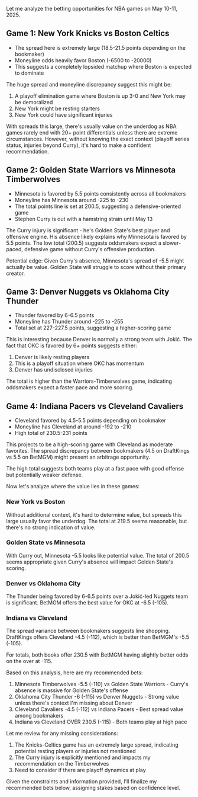 Let me analyze the betting opportunities for NBA games on May 10-11, 2025.

## Game 1: New York Knicks vs Boston Celtics
- The spread here is extremely large (18.5-21.5 points depending on the bookmaker)
- Moneyline odds heavily favor Boston (-6500 to -20000)
- This suggests a completely lopsided matchup where Boston is expected to dominate

The huge spread and moneyline discrepancy suggest this might be:
1. A playoff elimination game where Boston is up 3-0 and New York may be demoralized
2. New York might be resting starters
3. New York could have significant injuries

With spreads this large, there's usually value on the underdog as NBA games rarely end with 20+ point differentials unless there are extreme circumstances. However, without knowing the exact context (playoff series status, injuries beyond Curry), it's hard to make a confident recommendation.

## Game 2: Golden State Warriors vs Minnesota Timberwolves
- Minnesota is favored by 5.5 points consistently across all bookmakers
- Moneyline has Minnesota around -225 to -230
- The total points line is set at 200.5, suggesting a defensive-oriented game
- Stephen Curry is out with a hamstring strain until May 13

The Curry injury is significant - he's Golden State's best player and offensive engine. His absence likely explains why Minnesota is favored by 5.5 points. The low total (200.5) suggests oddsmakers expect a slower-paced, defensive game without Curry's offensive production.

Potential edge: Given Curry's absence, Minnesota's spread of -5.5 might actually be value. Golden State will struggle to score without their primary creator.

## Game 3: Denver Nuggets vs Oklahoma City Thunder
- Thunder favored by 6-6.5 points 
- Moneyline has Thunder around -225 to -255
- Total set at 227-227.5 points, suggesting a higher-scoring game

This is interesting because Denver is normally a strong team with Jokić. The fact that OKC is favored by 6+ points suggests either:
1. Denver is likely resting players
2. This is a playoff situation where OKC has momentum
3. Denver has undisclosed injuries

The total is higher than the Warriors-Timberwolves game, indicating oddsmakers expect a faster pace and more scoring.

## Game 4: Indiana Pacers vs Cleveland Cavaliers
- Cleveland favored by 4.5-5.5 points depending on bookmaker
- Moneyline has Cleveland at around -192 to -210
- High total of 230.5-231 points

This projects to be a high-scoring game with Cleveland as moderate favorites. The spread discrepancy between bookmakers (4.5 on DraftKings vs 5.5 on BetMGM) might present an arbitrage opportunity.

The high total suggests both teams play at a fast pace with good offense but potentially weaker defense.

Now let's analyze where the value lies in these games:

### New York vs Boston
Without additional context, it's hard to determine value, but spreads this large usually favor the underdog. The total at 219.5 seems reasonable, but there's no strong indication of value.

### Golden State vs Minnesota
With Curry out, Minnesota -5.5 looks like potential value. The total of 200.5 seems appropriate given Curry's absence will impact Golden State's scoring.

### Denver vs Oklahoma City
The Thunder being favored by 6-6.5 points over a Jokić-led Nuggets team is significant. BetMGM offers the best value for OKC at -6.5 (-105).

### Indiana vs Cleveland
The spread variance between bookmakers suggests line shopping. DraftKings offers Cleveland -4.5 (-112), which is better than BetMGM's -5.5 (-105).

For totals, both books offer 230.5 with BetMGM having slightly better odds on the over at -115.

Based on this analysis, here are my recommended bets:

1. Minnesota Timberwolves -5.5 (-110) vs Golden State Warriors - Curry's absence is massive for Golden State's offense
2. Oklahoma City Thunder -6 (-115) vs Denver Nuggets - Strong value unless there's context I'm missing about Denver
3. Cleveland Cavaliers -4.5 (-112) vs Indiana Pacers - Best spread value among bookmakers
4. Indiana vs Cleveland OVER 230.5 (-115) - Both teams play at high pace

Let me review for any missing considerations:

1. The Knicks-Celtics game has an extremely large spread, indicating potential resting players or injuries not mentioned
2. The Curry injury is explicitly mentioned and impacts my recommendation on the Timberwolves
3. Need to consider if there are playoff dynamics at play

Given the constraints and information provided, I'll finalize my recommended bets below, assigning stakes based on confidence level.